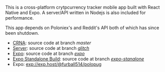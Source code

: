 This is a cross-platform crytpcurrency tracker mobile app built with React Native and Expo. A server/API written in Nodejs is also included for performance.

This app depends on Poloniex's and Reddit's API both of which has since been shutdown.

* [CRNA](https://github.com/react-community/create-react-native-app): source code at branch _master_
* [Server](https://bright-element.glitch.me): source code at branch [_glitch_](https://github.com/furball514/PoloPug/tree/glitch)
* [Expo](https://expo.io/@furball514/polopug): source code at branch [_expo_](https://github.com/furball514/PoloPug/tree/expo)
* [Expo Standalone Build](https://docs.expo.io/versions/v18.0.0/guides/building-standalone-apps.html): source code at branch [_expo-stanalone_](https://github.com/furball514/PoloPug/tree/expo-stanalone)
* Expo: [exp://exp.host/@furball514/polopug](https://expo.io/@furball514/polopug)

